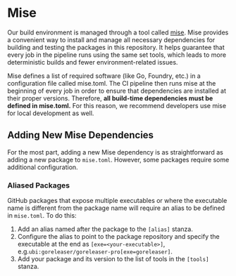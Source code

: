# Mise

Our build environment is managed through a tool called [mise][mise]. Mise provides a convenient way to install and
manage all necessary dependencies for building and testing the packages in this repository. It helps guarantee that
every job in the pipeline runs using the same set tools, which leads to more deterministic builds and fewer
environment-related issues.

Mise defines a list of required software (like Go, Foundry, etc.) in a configuration file called mise.toml. The
CI pipeline then runs mise at the beginning of every job in order to ensure that dependencies are installed at their
proper versions. Therefore, **all build-time dependencies must be defined in mise.toml.** For this reason, we
recommend developers use mise for local development as well.

[mise]: https://mise.jdx.dev/

## Adding New Mise Dependencies

For the most part, adding a new Mise dependency is as straightforward as adding a new package to `mise.toml`.
However, some packages require some additional configuration.

### Aliased Packages

GitHub packages that expose multiple executables or where the executable name is different from the package name
will require an alias to be defined in `mise.toml`. To do this:

1. Add an alias named after the package to the `[alias]` stanza.
2. Configure the alias to point to the package repository and specify the executable at the end 
   as `[exe=<your-executable>]`, e.g.`ubi:goreleaser/goreleaser-pro[exe=goreleaser]`.
3. Add your package and its version to the list of tools in the `[tools]` stanza.